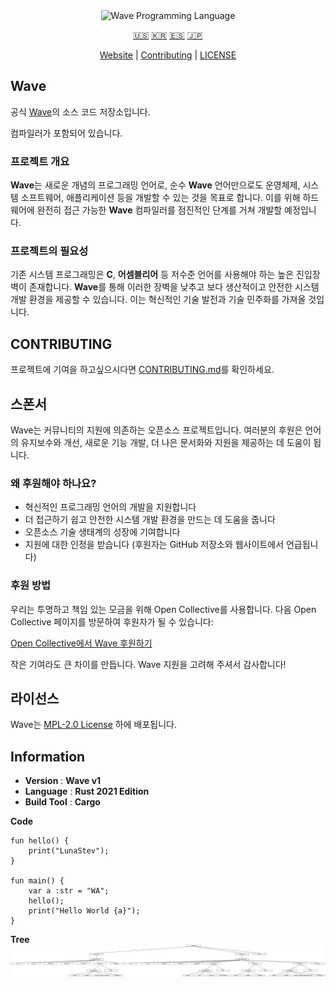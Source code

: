 <div align="center">
  <picture>
    <img alt="Wave Programming Language"
         src="https://wave-lang.dev/assets/img/features/wave.png"
         width="50%">
  </picture>

[🇺🇸][ENGLISH] [🇰🇷][KOREAN] [🇪🇸][SPANISH] [🇯🇵][JAPANESE]

[Website][Wave] | [Contributing] | [LICENSE]

</div>

[Wave]: https://www.wave-lang.dev
[Contributing]: ../../CONTRIBUTING.md
[LICENSE]: LICENSE

[KOREAN]: KOREAN.md
[ENGLISH]: ../../README.md
[SPANISH]: SPANISH.md
[JAPANESE]: JAPANESE.md

## Wave

공식 [Wave]의 소스 코드 저장소입니다.

컴파일러가 포함되어 있습니다.

### 프로젝트 개요

**Wave**는 새로운 개념의 프로그래밍 언어로, 순수 **Wave** 언어만으로도 운영체제, 시스템 소프트웨어, 애플리케이션 등을 개발할 수 있는 것을 목표로 합니다.
이를 위해 하드웨어에 완전히 접근 가능한 **Wave** 컴파일러를 점진적인 단계를 거쳐 개발할 예정입니다.


### 프로젝트의 필요성

기존 시스템 프로그래밍은 **C**, **어셈블리어** 등 저수준 언어를 사용해야 하는 높은 진입장벽이 존재합니다.
**Wave**를 통해 이러한 장벽을 낮추고 보다 생산적이고 안전한 시스템 개발 환경을 제공할 수 있습니다.
이는 혁신적인 기술 발전과 기술 민주화를 가져올 것입니다.

## CONTRIBUTING

프로젝트에 기여을 하고싶으시다면 [CONTRIBUTING.md][Contributing]를 확인하세요.

## 스폰서

Wave는 커뮤니티의 지원에 의존하는 오픈소스 프로젝트입니다. 여러분의 후원은 언어의 유지보수와 개선, 새로운 기능 개발, 더 나은 문서화와 지원을 제공하는 데 도움이 됩니다.

### 왜 후원해야 하나요?

- 혁신적인 프로그래밍 언어의 개발을 지원합니다
- 더 접근하기 쉽고 안전한 시스템 개발 환경을 만드는 데 도움을 줍니다
- 오픈소스 기술 생태계의 성장에 기여합니다
- 지원에 대한 인정을 받습니다 (후원자는 GitHub 저장소와 웹사이트에서 언급됩니다)

### 후원 방법

우리는 투명하고 책임 있는 모금을 위해 Open Collective를 사용합니다. 다음 Open Collective 페이지를 방문하여 후원자가 될 수 있습니다:

[Open Collective에서 Wave 후원하기](https://opencollective.com/wave-lang)

작은 기여라도 큰 차이를 만듭니다. Wave 지원을 고려해 주셔서 감사합니다!

## 라이선스

Wave는 [MPL-2.0 License](../../LICENSE) 하에 배포됩니다.

## Information

- **Version** : **Wave v1**
- **Language** : **Rust 2021 Edition**
- **Build Tool** : **Cargo**

**Code**

```wave
fun hello() {
    print("LunaStev");
}

fun main() {
    var a :str = "WA";
    hello();
    print("Hello World {a}");
}
```

**Tree**
![Tree](wavetree.svg)